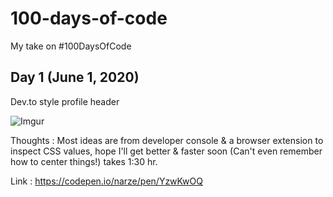 # 100-days-of-code

My take on #100DaysOfCode

## Day 1 (June 1, 2020)

Dev.to style profile header

![Imgur](https://i.imgur.com/gNYUCNT.png)

Thoughts : 
Most ideas are from developer console & a browser extension to inspect CSS values, hope I'll get better & faster soon (Can't even remember how to center things!) takes 1:30 hr.

Link : https://codepen.io/narze/pen/YzwKwOQ
